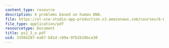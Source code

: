 ```yaml
---
content_type: resource
description: 4 problems based on human DNA.
file: https://ol-ocw-studio-app-production.s3.amazonaws.com/courses/6-092-bioinformatics-and-proteomics-january-iap-2005/3356b287ea87b81dc89a97b1b19bca30_ps2_3_o.pdf
file_type: application/pdf
resourcetype: Document
title: ps2_3_o.pdf
uid: 3356b287-ea87-b81d-c89a-97b1b19bca30
---
```

